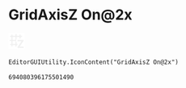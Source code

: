 # GridAxisZ On@2x
![](/img/GridAxisZ%20On@2x.png)

``` CSharp
EditorGUIUtility.IconContent("GridAxisZ On@2x")
```
```
694080396175501490
```

